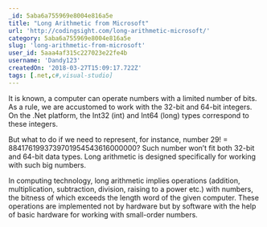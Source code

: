 ```yaml
---
_id: 5aba6a755969e8004e816a5e
title: "Long Arithmetic from Microsoft"
url: 'http://codingsight.com/long-arithmetic-microsoft/'
category: 5aba6a755969e8004e816a5e
slug: 'long-arithmetic-from-microsoft'
user_id: 5aaa4af315c227023e22fe4b
username: 'Dandy123'
createdOn: '2018-03-27T15:09:17.722Z'
tags: [.net,c#,visual-studio]
---
```


It is known, a computer can operate numbers with a limited number of bits. As a rule, we are accustomed to work with the 32-bit and 64-bit integers. On the .Net platform, the Int32 (int) and Int64 (long) types correspond to these integers.

But what to do if we need to represent, for instance, number 29! = 8841761993739701954543616000000? Such number won’t fit both 32-bit and 64-bit data types. Long arithmetic is designed specifically for working with such big numbers.

In computing technology, long arithmetic implies operations (addition, multiplication, subtraction, division, raising to a power etc.) with numbers, the bitness of which exceeds the length word of the given computer. These operations are implemented not by hardware but by software with the help of basic hardware for working with small-order numbers.
